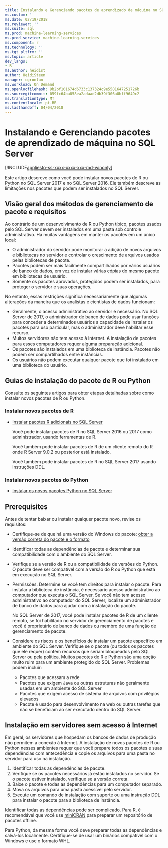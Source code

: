 ```yaml
---
title: Instalando e Gerenciando pacotes de aprendizado de máquina no SQL Server | Microsoft Docs
ms.custom: ''
ms.date: 02/19/2018
ms.reviewer: ''
ms.suite: sql
ms.prod: machine-learning-services
ms.prod_service: machine-learning-services
ms.component: r
ms.technology: ''
ms.tgt_pltfrm: ''
ms.topic: article
dev_langs:
- R
ms.author: heidist
author: HeidiSteen
manager: cgronlun
ms.workload: On Demand
ms.openlocfilehash: 9b2bf101674d6733c137324c9e5581647251726b
ms.sourcegitcommit: 059fc64ba858ea2adaad2db39f306a8bff9649c2
ms.translationtype: MT
ms.contentlocale: pt-BR
ms.lasthandoff: 04/04/2018
---
```

# <a name="installing-and-managing-machine-learning-packages-in-sql-server"></a>Instalando e Gerenciando pacotes de aprendizado de máquina no SQL Server
[!INCLUDE[appliesto-ss-xxxx-xxxx-xxx-md-winonly](../../includes/appliesto-ss-xxxx-xxxx-xxx-md-winonly.md)]

Este artigo descreve como você pode instalar novos pacotes de R ou Python no SQL Server 2017 e no SQL Server 2016. Ele também descreve as limitações nos pacotes que podem ser instalados no SQL Server.

## <a name="overview-of-package-management-methods-and-requirements"></a>Visão geral dos métodos de gerenciamento de pacote e requisitos

Ao contrário de um desenvolvimento de R ou Python típico, pacotes usados pelo SQL Server devem ser instalados em uma pasta sob controle administrativo. Há muitas vantagens em manter os pacotes em um único local:

+ O administrador do servidor pode monitorar a adição de novos arquivos e bibliotecas no servidor e controlar o crescimento de arquivos usados pelas bibliotecas de pacote. 
+ Pacotes podem ser mais facilmente compartilhados por vários usuários de banco de dados, em vez de instalar várias cópias do mesmo pacote em bibliotecas de usuário.
+ Somente os pacotes aprovados, protegidos podem ser instalados, para proteger o servidor e suas operações.

No entanto, essas restrições significa necessariamente que algumas alterações da maneira que os analistas e cientistas de dados funcionam:

+ Geralmente, o acesso administrativo ao servidor é necessário. No SQL Server de 2017, o administrador de banco de dados pode usar funções para conceder a determinados usuários a capacidade de instalar os pacotes para uso particular, mas o administrador deve habilitar esse recurso.
+ Muitos servidores não tem acesso à Internet. A instalação de pacotes para esses computadores requer alguma preparação adicional.
+ Os pacotes são instalados em uma biblioteca de instância. Pacotes não podem ser compartilhados entre instâncias.
+ Os usuários não podem executar qualquer pacote que foi instalado em uma biblioteca do usuário.

## <a name="package-installation-guides-for-r-or-python"></a>Guias de instalação do pacote de R ou Python

Consulte os seguintes artigos para obter etapas detalhadas sobre como instalar novos pacotes de R ou Python. 

### <a name="install-new-r-packages"></a>Instalar novos pacotes de R

+ [Instalar pacotes R adicionais no SQL Server](install-additional-r-packages-on-sql-server.md)

    Você pode instalar pacotes de R no SQL Server 2016 ou 2017 como administrador, usando ferramentas de R.

    Você também pode instalar pacotes de R de um cliente remoto do R onde R Server 9.0.2 ou posterior está instalado.

    Você também pode instalar pacotes de R no SQL Server 2017 usando instruções DDL.

### <a name="install-new-python-packages"></a>Instalar novos pacotes do Python

+ [Instalar os novos pacotes Python no SQL Server](../python/install-additional-python-packages-on-sql-server.md)

## <a name="prerequisites"></a>Prerequisites

Antes de tentar baixar ou instalar qualquer pacote novo, revise os requisitos:

+ Certifique-se de que há uma versão do Windows do pacote: [obter a versão correta do pacote e o formato](#packageVersion)

+ Identificar todas as dependências de pacote e determinar sua compatibilidade com o ambiente do SQL Server.

+ Verifique se a versão de R ou a compatibilidade de versões do Python. O pacote deve ser compatível com a versão do R ou Python que está em execução no SQL Server.

+ Permissões. Determine se você tem direitos para instalar o pacote. Para instalar a biblioteca de instância, é necessário acesso administrativo ao computador que executa o SQL Server. Se você não tem acesso administrativo ao computador do SQL Server, localize um administrador de banco de dados para ajudar com a instalação do pacote.

    No SQL Server de 2017, você pode instalar pacotes de R de um cliente remoto, se foi habilitado no servidor de gerenciamento de pacotes e você é proprietário de banco de dados ou membro de uma função de gerenciamento de pacote.

+ Considere os riscos e os benefícios de instalar um pacote específico em ambiente do SQL Server. Verifique se o pacote (ou todos os pacotes que ele requer) contém recursos que seriam bloqueados pelo SQL Server ou pela política. Muitos pacotes de R e Python são uma opção muito ruim para um ambiente protegido do SQL Server. Problemas podem incluir:

    - Pacotes que acessam a rede
    - Pacotes que exigem Java ou outras estruturas não geralmente usadas em um ambiente do SQL Server
    - Pacotes que exigem acesso de sistema de arquivos com privilégios elevados
    - Pacote é usado para desenvolvimento na web ou outras tarefas que não se beneficiam ao ser executado dentro do SQL Server.

## <a name="installation-on-servers-with-no-internet-access"></a>Instalação em servidores sem acesso à Internet

Em geral, os servidores que hospedam os bancos de dados de produção não permitem a conexão à Internet. A instalação de novos pacotes de R ou Python nesses ambientes requer que você prepare todos os pacotes e suas dependências com antecedência e copie os arquivos para uma pasta no servidor para uso na instalação.

1. Identificar todas as dependências de pacote. 
2. Verifique se os pacotes necessários já estão instalados no servidor. Se o pacote estiver instalado, verifique se a versão correta.
3. Baixe o pacote e todas as dependências para um computador separado.
4. Mova os arquivos para uma pasta acessível pelo servidor.
5. Execute um comando de instalação com suporte ou uma instrução DDL para instalar o pacote para a biblioteca de instância.

Identificar todas as dependências pode ser complicado. Para R, é recomendável que você use [miniCRAN](create-a-local-package-repository-using-minicran.md) para preparar um repositório de pacotes offline.

Para Python, da mesma forma você deve preparar todas as dependências e salvá-los localmente. Certifique-se de usar um binários compatível com o Windows e use o formato WHL.
